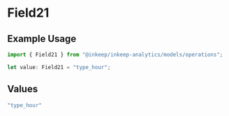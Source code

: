 # Field21

## Example Usage

```typescript
import { Field21 } from "@inkeep/inkeep-analytics/models/operations";

let value: Field21 = "type_hour";
```

## Values

```typescript
"type_hour"
```